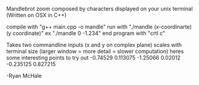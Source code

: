 Mandlebrot zoom composed by characters displayed on your unix terminal (Written on OSX in C++)

compile with "g++ main.cpp -o mandle" 
run with "./mandle (x-coordinarte) (y coordinate)" ex "./mandle 0 -1.234"
end program with "crtl c"

Takes two commandline inputs (x and y on complex plane)
scales with terminal size (larger window = more detail = slower computation)
heres some interesting points to try out
-0.74529 0.113075
-1.25066 0.02012
-0.235125 0.827215

-Ryan McHale